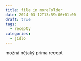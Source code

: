 ```yaml
---
title: file in moreFolder
date: 2024-03-12T13:59:06+01:00
draft: true
tags:
  - recepty
categories:
  - jídlo
---
```


možná nějaký prima recept
